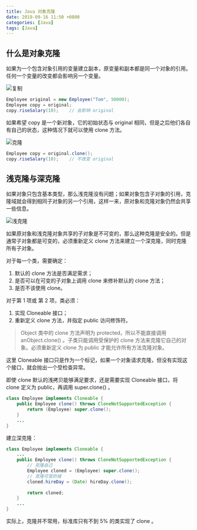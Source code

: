 ```yaml
---
title: Java 对象克隆
date: 2019-09-16 11:50 +0800
categories: [Java]
tags: [Java]
---
```


## 什么是对象克隆

如果为一个包含对象引用的变量建立副本，原变量和副本都是同一个对象的引用。任何一个变量的改变都会影响另一个变量。

![复制](https://note-and-blog.oss-cn-beijing.aliyuncs.com/java/java_copy.png)

```java
Employee original = new Employee("Tom", 50000);
Employee copy = original;
copy.riseSalary(10);	// 会影响 original
```

如果希望 copy 是一个新对象，它的初始状态与 original 相同，但是之后他们各自有自己的状态，这种情况下就可以使用 clone 方法。

![克隆](https://note-and-blog.oss-cn-beijing.aliyuncs.com/java/java_clone.png)

```java
Employee copy = original.clone();
copy.riseSalary(10);	// 不改变 original
```

## 浅克隆与深克隆

如果对象只包含基本类型，那么浅克隆没有问题；如果对象包含子对象的引用，克隆域就会得到相同子对象的另一个引用，这样一来，原对象和克隆对象仍然会共享一些信息。

![浅克隆](https://note-and-blog.oss-cn-beijing.aliyuncs.com/java/java_shallow_clone.png)

如果原对象和浅克隆对象共享的子对象是不可变的，那么这种克隆是安全的。但是通常子对象都是可变的，必须重新定义 clone 方法来建立一个深克隆，同时克隆所有子对象。

对于每一个类，需要确定：

1. 默认的 clone 方法是否满足需求；
2. 是否可以在可变的子对象上调用 clone 来修补默认的 clone 方法；
3. 是否不该使用 clone。

对于第 1 项或 第 2 项，类必须：

1. 实现 Cloneable 接口；
2. 重新定义 clone 方法，并指定 public 访问修饰符。

> Object 类中的 clone 方法声明为 protected，所以不能直接调用 anObject.clone() 。子类只能调用受保护的 clone 方法来克隆它自己的对象。必须重新定义 clone 为 public 才能允许所有方法克隆对象。

 这里 Cloneable 接口只是作为一个标记，如果一个对象请求克隆，但没有实现这个接口，就会抛出一个受检查异常。

即使 clone 默认的浅拷贝能够满足要求，还是需要实现 Cloneable 接口，将 clone 定义为 public，再调用 super.clone() 。

```java
class Employee implements Cloneable {
    public Employee clone() throws CloneNotSupportedException {
        return (Employee) super.clone();
    }
    ...
}
```

建立深克隆：

```java
class Employee implements Cloneable {
    ...
    public Employee clone() throws CloneNotSupportedException {
        // 克隆自己
        Employee cloned = (Employee) super.clone();
        // 克隆可变的域
        cloned.hireDay = (Date) hireDay.clone();
        
        return cloned;
    }
    ...
}
```

实际上，克隆并不常用，标准库只有不到 5% 的类实现了 clone 。
